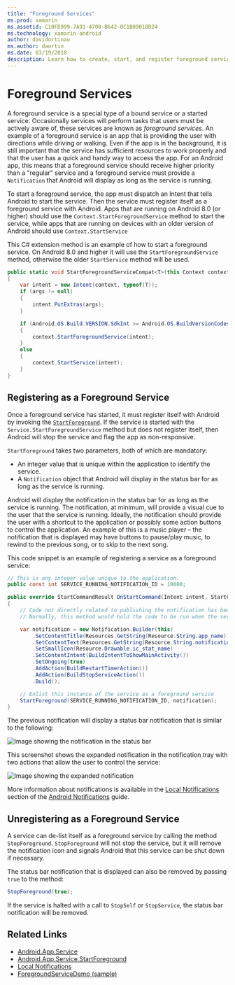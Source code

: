 ```yaml
---
title: "Foreground Services"
ms.prod: xamarin
ms.assetid: C10FD999-7A91-4708-B642-0C1B0901BD24
ms.technology: xamarin-android
author: davidortinau
ms.author: daortin
ms.date: 03/19/2018
description: Learn how to create, start, and register foreground services for Android with supporting information and screenshots.
---
```


# Foreground Services

A foreground service is a special type of a bound service or a started service. Occasionally services will perform tasks that users must be actively aware of, these services are known as _foreground services_. An example of a foreground service is an app that is providing the user with directions while driving or walking. Even if the app is in the background, it is still important that the service has sufficient resources to work properly and that the user has a quick and handy way to access the app. For an Android app, this means that a foreground service should receive higher priority than a "regular" service and a foreground service must provide a `Notification` that Android will display as long as the service is running.

To start a foreground service, the app must dispatch an Intent that tells Android to start the service. Then the service must register itself as a foreground service with Android. Apps that are running on Android 8.0 (or higher) should use the `Context.StartForegroundService` method to start the service, while apps that are running on devices with an older version of Android should use `Context.StartService`

This C# extension method is an example of how to start a foreground service. On Android 8.0 and higher it will use the `StartForegroundService` method, otherwise the older `StartService` method will be used.

```csharp
public static void StartForegroundServiceCompat<T>(this Context context, Bundle args = null) where T : Service
{
    var intent = new Intent(context, typeof(T));
    if (args != null) 
    {
        intent.PutExtras(args);
    }

    if (Android.OS.Build.VERSION.SdkInt >= Android.OS.BuildVersionCodes.O)
    {
        context.StartForegroundService(intent);
    }
    else
    {
        context.StartService(intent);
    }
}
```

## Registering as a Foreground Service

Once a foreground service has started, it must register itself with Android by invoking the [`StartForeground`](xref:Android.App.Service.StartForeground*). If the service is started with the `Service.StartForegroundService` method but does not register itself, then Android will stop the service and flag the app as non-responsive.

`StartForeground` takes two parameters, both of which are mandatory:

- An integer value that is unique within the application to identify the service.
- A `Notification` object that Android will display in the status bar for as long as the service is running.

Android will display the notification in the status bar for as long as the service is running. The notification, at minimum, will provide a visual cue to the user that the service is running. Ideally, the notification should provide the user with a shortcut to the application or possibly some action buttons to control the application. An example of this is a music player &ndash; the notification that is displayed may have buttons to pause/play music, to rewind to the previous song, or to skip to the next song. 

This code snippet is an example of registering a service as a foreground service:   

```csharp
// This is any integer value unique to the application.
public const int SERVICE_RUNNING_NOTIFICATION_ID = 10000;

public override StartCommandResult OnStartCommand(Intent intent, StartCommandFlags flags, int startId)
{
    // Code not directly related to publishing the notification has been omitted for clarity.
    // Normally, this method would hold the code to be run when the service is started.

    var notification = new Notification.Builder(this)
        .SetContentTitle(Resources.GetString(Resource.String.app_name))
        .SetContentText(Resources.GetString(Resource.String.notification_text))
        .SetSmallIcon(Resource.Drawable.ic_stat_name)
        .SetContentIntent(BuildIntentToShowMainActivity())
        .SetOngoing(true)
        .AddAction(BuildRestartTimerAction())
        .AddAction(BuildStopServiceAction())
        .Build();

    // Enlist this instance of the service as a foreground service
    StartForeground(SERVICE_RUNNING_NOTIFICATION_ID, notification);
}
```

The previous notification will display a status bar notification that is similar to the following:

![Image showing the notification in the status bar](foreground-services-images/foreground-services-01.png "Image showing the notification in the status bar")

This screenshot shows the expanded notification in the notification tray with two actions that allow the user to control the service:

![Image showing the expanded notification](foreground-services-images/foreground-services-02.png "Image showing the expanded notification.")

More information about notifications is available in the [Local Notifications](~/android/app-fundamentals/notifications/local-notifications.md) section of the [Android Notifications](~/android/app-fundamentals/notifications/index.md) guide.

## Unregistering as a Foreground Service

A service can de-list itself as a foreground service by calling the method `StopForeground`. `StopForeground` will not stop the service, but it will remove the notification icon and signals Android that this service can be shut down if necessary.

The status bar notification that is displayed can also be removed by passing `true` to the method: 

```csharp
StopForeground(true);
```

If the service is halted with a call to `StopSelf` or `StopService`, the status bar notification will be removed.

## Related Links

- [Android.App.Service](xref:Android.App.Service)
- [Android.App.Service.StartForeground](xref:Android.App.Service.StartForeground*)
- [Local Notifications](~/android/app-fundamentals/notifications/local-notifications.md)
- [ForegroundServiceDemo (sample)](/samples/xamarin/monodroid-samples/applicationfundamentals-servicesamples-foregroundservicedemo)
